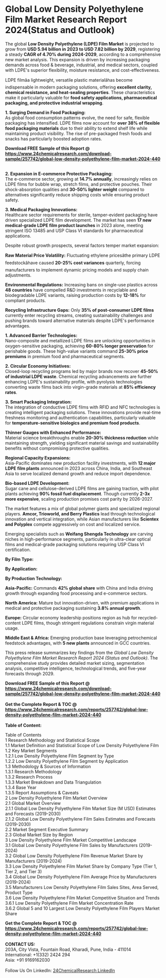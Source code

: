<h1>Global Low Density Polyethylene Film Market Research Report 2024(Status and Outlook)</h1><p>The global <strong>Low Density Polyethylene (LDPE) Film Market</strong> is projected to grow from <strong>USD 5.94 billion in 2023 to USD 7.82 billion by 2029</strong>, registering a steady <strong>CAGR of 4.70% during 2024-2029</strong>, according to a comprehensive new market analysis. This expansion is driven by increasing packaging demands across food &amp; beverage, industrial, and medical sectors, coupled with LDPE's superior flexibility, moisture resistance, and cost-effectiveness.</p><p>LDPE filmâa lightweight, versatile plastic materialâhas become indispensable in modern packaging solutions, offering <strong>excellent clarity, chemical resistance, and heat-sealing properties</strong>. These characteristics make it particularly valuable for <strong>food safety applications, pharmaceutical packaging, and protective industrial wrapping</strong>.</p><p><strong>1. Surging Demand in Food Packaging:</strong><br>
As global food consumption patterns evolve, the need for safe, flexible packaging has intensified. LDPE films now account for <strong>over 38% of flexible food packaging materials</strong> due to their ability to extend shelf life while maintaining product visibility. The rise of pre-packaged fresh foods and snacks has particularly boosted adoption rates.</p><div><b>Download FREE Sample of this Report @ 
            <a href="https://www.24chemicalresearch.com/download-sample/257742/global-low-density-polyethylene-film-market-2024-440">
            https://www.24chemicalresearch.com/download-sample/257742/global-low-density-polyethylene-film-market-2024-440</a></b></div><br><p><strong>2. Expansion in E-commerce Protective Packaging:</strong><br>
The e-commerce sector, growing at <strong>14.7% annually</strong>, increasingly relies on LDPE films for bubble wrap, stretch films, and protective pouches. Their shock-absorption qualities and <strong>30-50% lighter weight</strong> compared to alternatives significantly reduce shipping costs while ensuring product safety.</p><p><strong>3. Medical Packaging Innovations:</strong><br>
Healthcare sector requirements for sterile, tamper-evident packaging have driven specialized LDPE film development. The market has seen <strong>17 new medical-grade LDPE film product launches</strong> in 2023 alone, meeting stringent ISO 13485 and USP Class VI standards for pharmaceutical applications.</p><p>Despite robust growth prospects, several factors temper market expansion:</p><p><strong>Raw Material Price Volatility:</strong> Fluctuating ethylene pricesâthe primary LDPE feedstockâhave caused <strong>20-25% cost variances</strong> quarterly, forcing manufacturers to implement dynamic pricing models and supply chain adjustments.</p><p><strong>Environmental Regulations:</strong> Increasing bans on single-use plastics across <strong>48 countries</strong> have compelled R&amp;D investments in recyclable and biodegradable LDPE variants, raising production costs by <strong>12-18%</strong> for compliant products.</p><p><strong>Recycling Infrastructure Gaps:</strong> Only <strong>35% of post-consumer LDPE films</strong> currently enter recycling streams, creating sustainability challenges and pushing brands toward alternative materials despite LDPE's performance advantages.</p><p><strong>1. Advanced Barrier Technologies:</strong><br>
Nano-composite and metallized LDPE films are unlocking opportunities in oxygen-sensitive packaging, achieving <strong>60-80% longer preservation</strong> for perishable goods. These high-value variants command <strong>25-30% price premiums</strong> in premium food and pharmaceutical segments.</p><p><strong>2. Circular Economy Initiatives:</strong><br>
Closed-loop recycling programs led by major brands now recover <strong>45-50% of industrial LDPE waste</strong>. Chemical recycling advancements are further enhancing LDPE's sustainability profile, with pyrolysis technologies converting waste films back into virgin-grade materials at <strong>85% efficiency rates</strong>.</p><p><strong>3. Smart Packaging Integration:</strong><br>
The integration of conductive LDPE films with RFID and NFC technologies is creating intelligent packaging solutions. These innovations provide real-time freshness monitoring and authentication capabilities, particularly valuable for <strong>temperature-sensitive biologics and premium food products</strong>.</p><p><strong>Thinner Gauges with Enhanced Performance:</strong><br>
	Material science breakthroughs enable <strong>20-30% thickness reduction</strong> while maintaining strength, yielding significant material savings and sustainability benefits without compromising protective qualities.</p><p><strong>Regional Capacity Expansions:</strong><br>
	Asia-Pacific dominates new production facility investments, with <strong>12 major LDPE film plants</strong> announced in 2023 across China, India, and Southeast Asia to serve localized demand growth and reduce import dependence.</p><p><strong>Bio-based LDPE Development:</strong><br>
	Sugar cane and cellulose-derived LDPE films are gaining traction, with pilot plants achieving <strong>90% fossil fuel displacement</strong>. Though currently <strong>2-3x more expensive</strong>, scaling production promises cost parity by 2026-2027.</p><p>The market features a mix of global polymer giants and specialized regional players. <strong>Amcor, Trioworld, and Berry Plastics</strong> lead through technological innovation and vertical integration, while Asian manufacturers like <strong>Scientex and Polyplex</strong> compete aggressively on cost and localized service.</p><p>Emerging specialists such as <strong>Weifang Shengda Technology</strong> are carving niches in high-performance segments, particularly in ultra-clear optical films and medical-grade packaging solutions requiring USP Class VI certification.</p><p><strong>By Film Type:</strong></p><p><strong>By Application:</strong></p><p><strong>By Production Technology:</strong></p><p><strong>Asia-Pacific:</strong> Commands <strong>42% global share</strong> with China and India driving growth through expanding food processing and e-commerce sectors.</p><p><strong>North America:</strong> Mature but innovation-driven, with premium applications in medical and protective packaging sustaining <strong>3.8% annual growth</strong>.</p><p><strong>Europe:</strong> Circular economy leadership positions region as hub for recycled-content LDPE films, though stringent regulations constrain virgin material usage.</p><p><strong>Middle East &amp; Africa:</strong> Emerging production base leveraging petrochemical feedstock advantages, with <strong>5 new plants</strong> announced in GCC countries.</p><p>This press release summarizes key findings from the <em>Global Low Density Polyethylene Film Market Research Report 2024 (Status and Outlook)</em>. The comprehensive study provides detailed market sizing, segmentation analysis, competitive intelligence, technological trends, and five-year forecasts through 2029.</p><div><b>Download FREE Sample of this Report @ 
            <a href="https://www.24chemicalresearch.com/download-sample/257742/global-low-density-polyethylene-film-market-2024-440">
            https://www.24chemicalresearch.com/download-sample/257742/global-low-density-polyethylene-film-market-2024-440</a></b></div><br><div><b>Get the Complete Report & TOC @ 
            <a href="https://www.24chemicalresearch.com/reports/257742/global-low-density-polyethylene-film-market-2024-440">
            https://www.24chemicalresearch.com/reports/257742/global-low-density-polyethylene-film-market-2024-440</a></b></div><br>
            <b>Table of Content:</b><p>Table of Contents<br />
1 Research Methodology and Statistical Scope<br />
1.1 Market Definition and Statistical Scope of Low Density Polyethylene Film<br />
1.2 Key Market Segments<br />
1.2.1 Low Density Polyethylene Film Segment by Type<br />
1.2.2 Low Density Polyethylene Film Segment by Application<br />
1.3 Methodology & Sources of Information<br />
1.3.1 Research Methodology<br />
1.3.2 Research Process<br />
1.3.3 Market Breakdown and Data Triangulation<br />
1.3.4 Base Year<br />
1.3.5 Report Assumptions & Caveats<br />
2 Low Density Polyethylene Film Market Overview<br />
2.1 Global Market Overview<br />
2.1.1 Global Low Density Polyethylene Film Market Size (M USD) Estimates and Forecasts (2019-2030)<br />
2.1.2 Global Low Density Polyethylene Film Sales Estimates and Forecasts (2019-2030)<br />
2.2 Market Segment Executive Summary<br />
2.3 Global Market Size by Region<br />
3 Low Density Polyethylene Film Market Competitive Landscape<br />
3.1 Global Low Density Polyethylene Film Sales by Manufacturers (2019-2024)<br />
3.2 Global Low Density Polyethylene Film Revenue Market Share by Manufacturers (2019-2024)<br />
3.3 Low Density Polyethylene Film Market Share by Company Type (Tier 1, Tier 2, and Tier 3)<br />
3.4 Global Low Density Polyethylene Film Average Price by Manufacturers (2019-2024)<br />
3.5 Manufacturers Low Density Polyethylene Film Sales Sites, Area Served, Product Type<br />
3.6 Low Density Polyethylene Film Market Competitive Situation and Trends<br />
3.6.1 Low Density Polyethylene Film Market Concentration Rate<br />
3.6.2 Global 5 and 10 Largest Low Density Polyethylene Film Players Market Share </p><div><b>Get the Complete Report & TOC @ 
            <a href="https://www.24chemicalresearch.com/reports/257742/global-low-density-polyethylene-film-market-2024-440">
            https://www.24chemicalresearch.com/reports/257742/global-low-density-polyethylene-film-market-2024-440</a></b></div><br><b>CONTACT US:</b><br>
            203A, City Vista, Fountain Road, Kharadi, Pune, India - 411014<br>
            International: +1(332) 2424 294<br>
            Asia: +91 9169162030 <br><br>
            Follow Us On LinkedIn: <a href="https://www.linkedin.com/company/24chemicalresearch/">24ChemicalResearch LinkedIn</a>